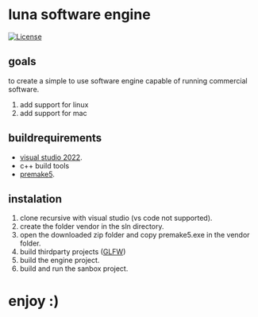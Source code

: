 # luna software engine
[![License](https://img.shields.io/github/license/TheCherno/Hazel.svg)](https://github.com/lolrobbe2/luna/blob/luna_experimental/LICENSE.txt)
## goals

to create a simple to use software engine capable of running commercial software.

1. add support for linux
2. add support for mac


## buildrequirements 
- [visual studio 2022](https://visualstudio.microsoft.com/).
- c++ build tools 
- [premake5](https://premake.github.io/).
## instalation
1. clone recursive with visual studio (vs code not supported).
2. create the folder vendor in the sln directory.
3. open the downloaded zip folder and copy premake5.exe in the vendor folder.
4. build thirdparty projects ([GLFW](https://www.glfw.org/))
5. build the engine project.
6. build and run the sanbox project.

# enjoy :)
